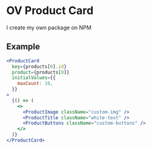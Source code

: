 # OV Product Card

I create my own package on NPM

## Example

```jsx
<ProductCard
  key={products[0].id}
  product={products[0]}
  initialValues={{
    maxCount: 10,
  }}
>
  {() => (
    <>
      <ProductImage className="custom-img" />
      <ProductTitle className="white-text" />
      <ProductButtons className="custom-buttons" />
    </>
  )}
</ProductCard>
```
